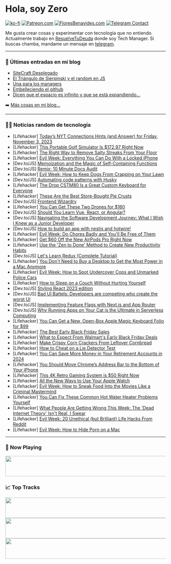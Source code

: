 # Hola, soy Zero

[![ko-fi](https://ko-fi.com/img/githubbutton_sm.svg)](https://ko-fi.com/J3J4N0LUK)
[![Patreon.com](https://img.shields.io/endpoint.svg?url=https%3A%2F%2Fshieldsio-patreon.vercel.app%2Fapi%3Fusername%3Dzerodragon%26type%3Dpatrons&style=for-the-badge)](https://patreon.com/zerodragon)
[![FloresBenavides.com](https://img.shields.io/website?down_message=oops&label=MiBlog&style=for-the-badge&up_message=online&url=https%3A%2F%2Ffloresbenavides.com)](https://floresbenavides.com)
[![Telegram Contact](https://img.shields.io/badge/escr%C3%ADbeme-ZeroDragon-%2326A5E4?style=for-the-badge&logo=telegram)](https://t.me/zerodragon)

Me gusta crear cosas y experimentar con tecnología que no entiendo.
Actualmente trabajo en [ResuelveTuDeuda](http://github.com/resuelve) donde soy Tech Manager.
Si buscas chamba, mandame un mensaje en [telegram](https://t.me/zerodragon).

---

### 📕 Últimas entradas en mi blog
<!-- BLOG-POST-LIST:START -->
- [SiteCraft Desplegado](https://floresbenavides.com/sitecraft-desplegado/)
- [El Triángulo de Sierpinski y el random en JS](https://floresbenavides.com/el-triangulo-de-sierpinski-y-el-random-en-js/)
- [Una para los managers](https://floresbenavides.com/una-para-los-managers/)
- [Embelleciendo el github](https://floresbenavides.com/embelleciendo-el-github/)
- [Dicen que el espacio es infinito y que se está expandiendo…](https://floresbenavides.com/dicen-que-el-espacio-es-infinito-y-que-se-esta-expandiendo/)
<!-- BLOG-POST-LIST:END -->

➡️ [Más cosas en mi blog...](https://floresbenavides.com)

---

### 👨‍💻 Noticias random de tecnología
<!-- TECH-POSTS:START -->
- [Lifehacker] [Today’s NYT Connections Hints &lpar;and Answer&rpar; for Friday, November 3, 2023](https://lifehacker.com/nyt-connections-answer-today-november-3-2023-1850985071)
- [Lifehacker] [This Portable Golf Simulator Is $172.97 Right Now](https://lifehacker.com/this-portable-golf-simulator-is-172-97-right-now-1850977112)
- [Lifehacker] [The Right Way to Remove Salty Streaks From Your Floor](https://lifehacker.com/the-right-way-to-remove-salty-streaks-from-your-floor-1849980743)
- [Lifehacker] [Evil Week: Everything You Can Do With a Locked iPhone](https://lifehacker.com/everything-you-can-do-with-a-locked-iphone-1848948883)
- [Dev.to/JS] [Memoization and the Magic of Self-Containing Functions](https://dev.to/corinamurg/memoization-and-the-magic-of-self-containing-functions-4b75)
- [Dev.to/JS] [Remix: 10 Minute Docs Audit](https://dev.to/documentwrites/remix-10-minute-docs-audit-55dh)
- [Lifehacker] [Evil Week: How to Keep Dogs From Crapping on Your Lawn](https://lifehacker.com/the-evil-way-to-keep-dogs-off-your-lawn-1839469715)
- [Dev.to/JS] [Automating code patterns with Husky](https://dev.to/fellipeutaka/automating-code-patterns-with-husky-pkp)
- [Lifehacker] [The Drop CSTM80 Is a Great Custom Keyboard for Everyone](https://lifehacker.com/drop-cstm80-custom-keyboard-review-1850985799)
- [Lifehacker] [These Are the Best Store-Bought Pie Crusts](https://lifehacker.com/these-are-the-best-store-bought-pie-crusts-1849737398)
- [Dev.to/JS] [Frontend Wizardry](https://dev.to/bkmahapatra/frontend-wizardry-1b11)
- [Lifehacker] [You Can Get These Two Drones for $160](https://lifehacker.com/you-can-get-these-two-drones-for-160-1850977010)
- [Dev.to/JS] [Should You Learn Vue, React, or Angular?](https://dev.to/jakeespinosa/should-you-learn-vue-react-or-angular-13mm)
- [Dev.to/JS] [Navigating the Software Development Journey: What I Wish I Knew as a Junior Developer](https://dev.to/delia_code/navigating-the-software-development-journey-what-i-wish-i-knew-as-a-junior-developer-4egd)
- [Dev.to/JS] [How to build an app with nestjs and hotwire!](https://dev.to/mrispoli24/how-to-build-an-app-with-nestjs-and-hotwire-42j1)
- [Lifehacker] [Evil Week: Do Chores Badly and You&#39;ll Be Free of Them](https://lifehacker.com/evil-week-do-chores-badly-and-youll-be-free-of-them-1850985894)
- [Lifehacker] [Get $60 Off the New AirPods Pro Right Now](https://lifehacker.com/get-50-off-the-new-airpods-pro-right-now-1850912629)
- [Lifehacker] [Use the &#39;Zen to Done&#39; Method to Create New Productivity Habits](https://lifehacker.com/how-to-use-the-zen-to-done-productivity-method-1850986328)
- [Dev.to/JS] [Let&#39;s Learn Redux &lpar;Complete Tutorial&rpar;](https://dev.to/sagarkattel/lets-learn-redux-complete-tutorial-1iem)
- [Lifehacker] [You Don&#39;t Need to Buy a Desktop to Get the Most Power in a Mac Anymore](https://lifehacker.com/m3-max-macbook-pro-review-1850985646)
- [Lifehacker] [Evil Week: How to Spot Undercover Cops and Unmarked Police Cars](https://lifehacker.com/how-to-spot-undercover-cops-and-unmarked-police-cars-1848309745)
- [Lifehacker] [How to Sleep on a Couch Without Hurting Yourself](https://lifehacker.com/how-to-sleep-on-a-couch-without-hurting-yourself-1850985809)
- [Dev.to/JS] [Styling React 2023 edition](https://dev.to/mrmartineau/styling-react-2023-edition-3dg5)
- [Dev.to/JS] [Bad UI Battels: Developers are competing who create the worst UI](https://dev.to/jon_snow789/bad-ui-battels-developers-are-competing-who-create-the-worst-ui-1no2)
- [Dev.to/JS] [Implementing Feature Flags with Next.js and App Router](https://dev.to/kylessg/implementing-feature-flags-with-nextjs-and-app-router-1gl8)
- [Dev.to/JS] [Why Running Apps on Your Cat is the Ultimate in Serverless Computing](https://dev.to/rpeden/why-running-apps-on-your-cat-is-the-ultimate-in-serverless-computing-1f7j)
- [Lifehacker] [You Can Get a New, Open-Box Apple Magic Keyboard Folio for $99](https://lifehacker.com/you-can-get-a-new-open-box-apple-magic-keyboard-folio-1850976998)
- [Lifehacker] [The Best Early Black Friday Sales](https://lifehacker.com/what-to-expect-this-black-friday-1850941407)
- [Lifehacker] [What to Expect From Walmart&#39;s Early Black Friday Deals](https://lifehacker.com/what-to-expect-from-walmarts-early-black-friday-deals-1850982935)
- [Lifehacker] [Make Crispy Corn Crackers From Leftover Cornbread](https://lifehacker.com/make-crispy-corn-crackers-from-leftover-cornbread-1850985298)
- [Lifehacker] [How to Cheat on a Lie Detector Test](https://lifehacker.com/how-to-cheat-on-a-lie-detector-test-1819793069)
- [Lifehacker] [You Can Save More Money in Your Retirement Accounts in 2024](https://lifehacker.com/you-can-save-more-money-in-your-retirement-accounts-in-1850985218)
- [Lifehacker] [You Should Move Chrome’s Address Bar to the Bottom of Your iPhone](https://lifehacker.com/you-should-move-chrome-s-address-bar-to-the-bottom-of-y-1850945219)
- [Lifehacker] [This 4K Retro Gaming System is $50 Right Now](https://lifehacker.com/this-4k-retro-gaming-system-is-50-right-now-1850976978)
- [Lifehacker] [All the New Ways to Use Your Apple Watch](https://lifehacker.com/all-the-new-ways-to-use-your-apple-watch-1850984316)
- [Lifehacker] [Evil Week: How to Sneak Food Into the Movies Like a Criminal Mastermind](https://lifehacker.com/how-to-sneak-food-into-the-movies-like-a-criminal-maste-1847802143)
- [Lifehacker] [You Can Fix These Common Hot Water Heater Problems Yourself](https://lifehacker.com/you-can-fix-these-common-hot-water-heater-problems-your-1850982530)
- [Lifehacker] [What People Are Getting Wrong This Week: The &#39;Dead Internet Theory&#39; Isn&#39;t Real, I Swear](https://lifehacker.com/what-people-are-getting-wrong-this-week-the-dead-inter-1850983564)
- [Lifehacker] [Evil Week: 20 Unethical &lpar;but Brilliant&rpar; Life Hacks From Reddit](https://lifehacker.com/20-unethical-but-brilliant-life-hacks-from-reddit-1847783281)
- [Lifehacker] [Evil Week: How to Hide Porn on a Mac](https://lifehacker.com/how-to-hide-porn-on-a-mac-1850982371)<!-- TECH-POSTS:END -->

---

### 🎵 Now Playing
<a href="https://spotify-now-playing-dun.vercel.app/now-playing?open"><img src="https://spotify-now-playing-dun.vercel.app/now-playing" width="540" height="64"></a>

### 📈 Top Tracks
<a href="https://spotify-now-playing-dun.vercel.app/top-tracks?i=1&open"><img src="https://spotify-now-playing-dun.vercel.app/top-tracks?i=1" width="540" height="64"></a>
<a href="https://spotify-now-playing-dun.vercel.app/top-tracks?i=2&open"><img src="https://spotify-now-playing-dun.vercel.app/top-tracks?i=2" width="540" height="64"></a>
<a href="https://spotify-now-playing-dun.vercel.app/top-tracks?i=3&open"><img src="https://spotify-now-playing-dun.vercel.app/top-tracks?i=3" width="540" height="64"></a>
